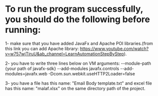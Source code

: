 # To run the program successfully, you should do the following before running:
1- make sure that you have added JavaFx and Apache POI libraries.(from this link you can add Apache library: https://www.youtube.com/watch?v=w757wjTiruU&ab_channel=LearnAutomationStepByStep).

2- you have to write three lines below on VM arguments:
	--module-path {your path of javafx-sdk} --add-modules javafx.controls
	--add-modules=javafx.web
	-Dcom.sun.webkit.useHTTP2Loader=false

3- you have a file has this name: "Email Body template.txt" and excel file has this name: "malaf.xlsx" on the same directory path of the project.
